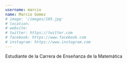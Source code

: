 ```yaml
---
username: marcio
name: Marcio Gomez
# image: '/images/105.jpg'
# location:
# website:
# twitter: https://twitter.com
# facebook: https://www.facebook.com
# instagram: https://www.instagram.com
---
```

Estudiante de la Carrera de Enseñanza de la Matemática
